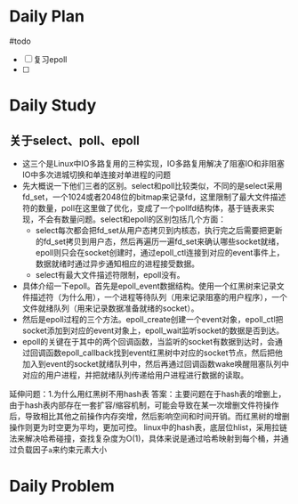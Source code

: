 # Daily Plan
#todo
- [ ] 复习epoll
- [ ] 
# Daily Study
## 关于select、poll、epoll
- 这三个是Linux中IO多路复用的三种实现，IO多路复用解决了阻塞IO和非阻塞IO中多次进城切换和单连接对单进程的问题
- 先大概说一下他们三者的区别。select和poll比较类似，不同的是select采用fd_set，一个1024或者2048位的bitmap来记录fd，这里限制了最大文件描述符的数量，poll在这里做了优化，变成了一个pollfd结构体，基于链表来实现，不会有数量问题。select和epoll的区别包括几个方面：
  - select每次都会把fd_set从用户态拷贝到内核态，执行完之后需要把更新的fd_set拷贝到用户态，然后再遍历一遍fd_set来确认哪些socket就绪，epoll则只会在socket创建时，通过epoll_ctl连接到对应的event事件上，数据就绪时通过异步通知相应的进程接受数据。
  - select有最大文件描述符限制，epoll没有。
- 具体介绍一下epoll。首先是epoll_event数据结构。使用一个红黑树来记录文件描述符（为什么用），一个进程等待队列（用来记录阻塞的用户程序），一个文件就绪队列（用来记录数据准备就绪的socket）。
- 然后是epoll过程的三个方法。epoll_create创建一个event对象，epoll_ctl把socket添加到对应的event对象上，epoll_wait监听socket的数据是否到达。
- epoll的关键在于其中的两个回调函数，当监听的socket有数据到达时，会通过回调函数epoll_callback找到event红黑树中对应的socket节点，然后把他加入到event的socket就绪队列中，然后再通过回调函数wake唤醒阻塞队列中对应的用户进程，并把就绪队列传递给用户进程进行数据的读取。

延伸问题：1.为什么用红黑树不用hash表
答案：主要问题在于hash表的增删上，由于hash表内部存在一套扩容/缩容机制，可能会导致在某一次增删文件符操作后，导致相比其他之前操作内存突增，然后影响空间和时间开销。而红黑树的增删操作则更为时空更为平均，更加可控。
linux中的hash表，底层位hlist，采用拉链法来解决哈希碰撞，查找复杂度为O(1)，具体来说是通过哈希映射到每个桶，并通过负载因子`a`来约束元素大小
# Daily Problem